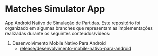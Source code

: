 # Matches Simulator App
App Android Nativo de Simulação de Partidas. Este repositório foi organizado em algumas branches que representam as implementações realizadas durante os seguintes conteúdos/vídeos:


1. Desenvolvimento Mobile Nativo Para Android
   - [release/desenvolvimento-mobile-nativo-para-android](https://github.com/Gilberto-Rocha/matches-simulator-app/tree/release/desenvolvimento-mobile-nativo-para-android)
